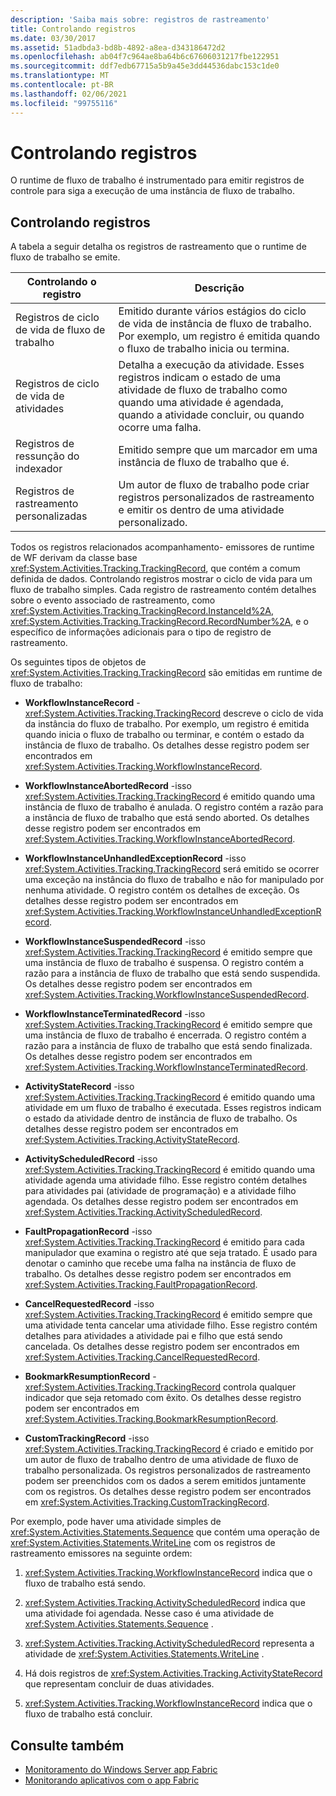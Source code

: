 ```yaml
---
description: 'Saiba mais sobre: registros de rastreamento'
title: Controlando registros
ms.date: 03/30/2017
ms.assetid: 51adbda3-bd8b-4892-a8ea-d343186472d2
ms.openlocfilehash: ab04f7c964ae8ba64b6c67606031217fbe122951
ms.sourcegitcommit: ddf7edb67715a5b9a45e3dd44536dabc153c1de0
ms.translationtype: MT
ms.contentlocale: pt-BR
ms.lasthandoff: 02/06/2021
ms.locfileid: "99755116"
---
```

# <a name="tracking-records"></a>Controlando registros

O runtime de fluxo de trabalho é instrumentado para emitir registros de controle para siga a execução de uma instância de fluxo de trabalho.  
  
## <a name="tracking-records"></a>Controlando registros  

 A tabela a seguir detalha os registros de rastreamento que o runtime de fluxo de trabalho se emite.  
  
|Controlando o registro|Descrição|  
|---------------------|-----------------|  
|Registros de ciclo de vida de fluxo de trabalho|Emitido durante vários estágios do ciclo de vida de instância de fluxo de trabalho. Por exemplo, um registro é emitida quando o fluxo de trabalho inicia ou termina.|  
|Registros de ciclo de vida de atividades|Detalha a execução da atividade. Esses registros indicam o estado de uma atividade de fluxo de trabalho como quando uma atividade é agendada, quando a atividade concluir, ou quando ocorre uma falha.|  
|Registros de ressunção do indexador|Emitido sempre que um marcador em uma instância de fluxo de trabalho que é.|  
|Registros de rastreamento personalizadas|Um autor de fluxo de trabalho pode criar registros personalizados de rastreamento e emitir os dentro de uma atividade personalizado.|  
  
 Todos os registros relacionados acompanhamento- emissores de runtime de WF derivam da classe base <xref:System.Activities.Tracking.TrackingRecord>, que contém a comum definida de dados. Controlando registros mostrar o ciclo de vida para um fluxo de trabalho simples. Cada registro de rastreamento contém detalhes sobre o evento associado de rastreamento, como <xref:System.Activities.Tracking.TrackingRecord.InstanceId%2A>, <xref:System.Activities.Tracking.TrackingRecord.RecordNumber%2A>, e o específico de informações adicionais para o tipo de registro de rastreamento.  
  
 Os seguintes tipos de objetos de <xref:System.Activities.Tracking.TrackingRecord> são emitidas em runtime de fluxo de trabalho:  
  
- **WorkflowInstanceRecord** - <xref:System.Activities.Tracking.TrackingRecord> descreve o ciclo de vida da instância do fluxo de trabalho. Por exemplo, um registro é emitida quando inicia o fluxo de trabalho ou terminar, e contém o estado da instância de fluxo de trabalho. Os detalhes desse registro podem ser encontrados em <xref:System.Activities.Tracking.WorkflowInstanceRecord>.  
  
- **WorkflowInstanceAbortedRecord** -isso <xref:System.Activities.Tracking.TrackingRecord> é emitido quando uma instância de fluxo de trabalho é anulada. O registro contém a razão para a instância de fluxo de trabalho que está sendo aborted. Os detalhes desse registro podem ser encontrados em <xref:System.Activities.Tracking.WorkflowInstanceAbortedRecord>.  
  
- **WorkflowInstanceUnhandledExceptionRecord** -isso <xref:System.Activities.Tracking.TrackingRecord> será emitido se ocorrer uma exceção na instância do fluxo de trabalho e não for manipulado por nenhuma atividade. O registro contém os detalhes de exceção. Os detalhes desse registro podem ser encontrados em <xref:System.Activities.Tracking.WorkflowInstanceUnhandledExceptionRecord>.  
  
- **WorkflowInstanceSuspendedRecord** -isso <xref:System.Activities.Tracking.TrackingRecord> é emitido sempre que uma instância de fluxo de trabalho é suspensa. O registro contém a razão para a instância de fluxo de trabalho que está sendo suspendida. Os detalhes desse registro podem ser encontrados em <xref:System.Activities.Tracking.WorkflowInstanceSuspendedRecord>.  
  
- **WorkflowInstanceTerminatedRecord** -isso <xref:System.Activities.Tracking.TrackingRecord> é emitido sempre que uma instância de fluxo de trabalho é encerrada. O registro contém a razão para a instância de fluxo de trabalho que está sendo finalizada. Os detalhes desse registro podem ser encontrados em <xref:System.Activities.Tracking.WorkflowInstanceTerminatedRecord>.  
  
- **ActivityStateRecord** -isso <xref:System.Activities.Tracking.TrackingRecord> é emitido quando uma atividade em um fluxo de trabalho é executada. Esses registros indicam o estado da atividade dentro de instância de fluxo de trabalho. Os detalhes desse registro podem ser encontrados em <xref:System.Activities.Tracking.ActivityStateRecord>.  
  
- **ActivityScheduledRecord** -isso <xref:System.Activities.Tracking.TrackingRecord> é emitido quando uma atividade agenda uma atividade filho. Esse registro contém detalhes para atividades pai (atividade de programação) e a atividade filho agendada. Os detalhes desse registro podem ser encontrados em <xref:System.Activities.Tracking.ActivityScheduledRecord>.  
  
- **FaultPropagationRecord** -isso <xref:System.Activities.Tracking.TrackingRecord> é emitido para cada manipulador que examina o registro até que seja tratado. É usado para denotar o caminho que recebe uma falha na instância de fluxo de trabalho. Os detalhes desse registro podem ser encontrados em <xref:System.Activities.Tracking.FaultPropagationRecord>.  
  
- **CancelRequestedRecord** -isso <xref:System.Activities.Tracking.TrackingRecord> é emitido sempre que uma atividade tenta cancelar uma atividade filho. Esse registro contém detalhes para atividades a atividade pai e filho que está sendo cancelada. Os detalhes desse registro podem ser encontrados em <xref:System.Activities.Tracking.CancelRequestedRecord>.  
  
- **BookmarkResumptionRecord** - <xref:System.Activities.Tracking.TrackingRecord> controla qualquer indicador que seja retomado com êxito. Os detalhes desse registro podem ser encontrados em <xref:System.Activities.Tracking.BookmarkResumptionRecord>.  
  
- **CustomTrackingRecord** -isso <xref:System.Activities.Tracking.TrackingRecord> é criado e emitido por um autor de fluxo de trabalho dentro de uma atividade de fluxo de trabalho personalizada. Os registros personalizados de rastreamento podem ser preenchidos com os dados a serem emitidos juntamente com os registros. Os detalhes desse registro podem ser encontrados em <xref:System.Activities.Tracking.CustomTrackingRecord>.  
  
 Por exemplo, pode haver uma atividade simples de <xref:System.Activities.Statements.Sequence> que contém uma operação de <xref:System.Activities.Statements.WriteLine> com os registros de rastreamento emissores na seguinte ordem:  
  
1. <xref:System.Activities.Tracking.WorkflowInstanceRecord> indica que o fluxo de trabalho está sendo.  
  
2. <xref:System.Activities.Tracking.ActivityScheduledRecord> indica que uma atividade foi agendada. Nesse caso é uma atividade de <xref:System.Activities.Statements.Sequence> .  
  
3. <xref:System.Activities.Tracking.ActivityScheduledRecord> representa a atividade de <xref:System.Activities.Statements.WriteLine> .  
  
4. Há dois registros de <xref:System.Activities.Tracking.ActivityStateRecord> que representam concluir de duas atividades.  
  
5. <xref:System.Activities.Tracking.WorkflowInstanceRecord> indica que o fluxo de trabalho está concluir.  
  
## <a name="see-also"></a>Consulte também

- [Monitoramento do Windows Server app Fabric](/previous-versions/appfabric/ee677251(v=azure.10))
- [Monitorando aplicativos com o app Fabric](/previous-versions/appfabric/ee677276(v=azure.10))
